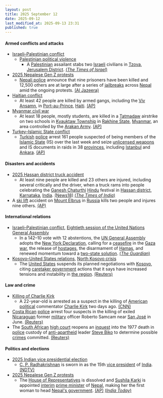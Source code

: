 ```yaml
---
layout: post
title: 2025 September 12
date: 2025-09-12
last_modified_at: 2025-09-13 23:31
published: true
---
```



#### Armed conflicts and attacks

* [Israeli–Palestinian conflict](https://en.wikipedia.org/wiki/Israeli%E2%80%93Palestinian_conflict "Israeli–Palestinian conflict")
  * [Palestinian political violence](https://en.wikipedia.org/wiki/Palestinian_political_violence "Palestinian political violence")
    * A [Palestinian](https://en.wikipedia.org/wiki/Palestine "Palestine") assailant stabs two [Israeli](https://en.wikipedia.org/wiki/Israelis "Israelis") civilians in [Tzova](https://en.wikipedia.org/wiki/Tzova "Tzova"), [Jerusalem District](https://en.wikipedia.org/wiki/Jerusalem_District "Jerusalem District"). [(*The Times of Israel*)](https://www.timesofisrael.com/two-wounded-one-seriously-in-suspected-terror-stabbing-at-hotel-west-of-jerusalem/)
* [2025 Nepalese Gen Z protests](https://en.wikipedia.org/wiki/2025_Nepalese_Gen_Z_protests "2025 Nepalese Gen Z protests")
  * [Nepali police](https://en.wikipedia.org/wiki/Nepal_Police "Nepal Police") announce that nine prisoners have been killed and 12,500 others are at large after a series of [jailbreaks](https://en.wikipedia.org/wiki/Prison_escape "Prison escape") across [Nepal](https://en.wikipedia.org/wiki/Nepal "Nepal") amid the ongoing protests. [(Al Jazeera)](https://www.aljazeera.com/news/2025/9/12/nepal-protest-death-toll-reaches-51-as-12500-prisoners-remain-on-the-run)
* [Haitian conflict](https://en.wikipedia.org/wiki/Haitian_conflict_%282020%E2%80%93present%29 "Haitian conflict (2020–present)")
  * At least 42 people are killed by armed gangs, including the [Viv Ansamn](https://en.wikipedia.org/wiki/Haitian_conflict_%282020%E2%80%93present%29#Formation_of_the_Viv_Ansanm "Haitian conflict (2020–present)"), in [Port-au-Prince](https://en.wikipedia.org/wiki/Port-au-Prince "Port-au-Prince"), [Haiti](https://en.wikipedia.org/wiki/Haiti "Haiti"). [(AP)](https://apnews.com/article/haiti-killed-massacre-arcahaie-labodrie-gangs-a32c5a0765921b0f443f4ccf2efd8062)
* [Myanmar civil war](https://en.wikipedia.org/wiki/Myanmar_civil_war_%282021%E2%80%93present%29 "Myanmar civil war (2021–present)")
  * At least 18 people, mostly students, are killed in a [Tatmadaw](https://en.wikipedia.org/wiki/Tatmadaw "Tatmadaw") airstrike on two schools in [Kyauktaw Township](https://en.wikipedia.org/wiki/Kyauktaw_Township "Kyauktaw Township") in [Rakhine State](https://en.wikipedia.org/wiki/Rakhine_State "Rakhine State"), [Myanmar](https://en.wikipedia.org/wiki/Myanmar "Myanmar"), an area controlled by the [Arakan Army](https://en.wikipedia.org/wiki/Arakan_Army "Arakan Army"). [(AP)](https://apnews.com/article/army-airstrike-private-schools-kyauktaw-rakhine-27430f83358928bb721bfcce698ade71)
* [Turkey–Islamic State conflict](https://en.wikipedia.org/wiki/Turkey%E2%80%93Islamic_State_conflict "Turkey–Islamic State conflict")
  * [Turkish](https://en.wikipedia.org/wiki/Turkey "Turkey") [police](https://en.wikipedia.org/wiki/General_Directorate_of_Security_%28Turkey%29 "General Directorate of Security (Turkey)") arrest 161 people suspected of being members of the [Islamic State](https://en.wikipedia.org/wiki/Islamic_State "Islamic State") (IS) over the last week and seize [unlicensed weapons](https://en.wikipedia.org/wiki/Criminal_possession_of_a_weapon "Criminal possession of a weapon") and IS documents in raids in 38 [provinces](https://en.wikipedia.org/wiki/Provinces_of_Turkey "Provinces of Turkey"), including [Istanbul](https://en.wikipedia.org/wiki/Istanbul "Istanbul") and [Ankara](https://en.wikipedia.org/wiki/Ankara "Ankara"). [(AP)](https://apnews.com/article/turkey-islamic-state-arrests-bd38ed9d3cf8410e05537ce7b6b61f79)

#### Disasters and accidents

* [2025 Hassan district truck accident](https://en.wikipedia.org/wiki/2025_Hassan_district_truck_accident "2025 Hassan district truck accident")
  * At least nine people are killed and 23 others are injured, including several critically and the driver, when a truck rams into people celebrating the [Ganesh Chaturthi](https://en.wikipedia.org/wiki/Ganesh_Chaturthi "Ganesh Chaturthi") [Hindu](https://en.wikipedia.org/wiki/Hinduism "Hinduism") festival in [Hassan district](https://en.wikipedia.org/wiki/Hassan_district "Hassan district"), [Karnataka](https://en.wikipedia.org/wiki/Karnataka "Karnataka"), [India](https://en.wikipedia.org/wiki/India "India"). [(News18)](https://www.news18.com/india/five-dead-over-20-injured-as-truck-rams-into-ganesh-procession-in-karnatakas-hassan-ws-l-9568765.html) [(*The Times of India*)](https://timesofindia.indiatimes.com/city/hubballi/9-dead-22-injured-as-truck-ploughs-into-ganpati-procession-in-karnatakas-hassan/articleshow/123862150.cms)
* A [ski lift](https://en.wikipedia.org/wiki/Ski_lift "Ski lift") accident on [Mount Elbrus](https://en.wikipedia.org/wiki/Mount_Elbrus "Mount Elbrus") in [Russia](https://en.wikipedia.org/wiki/Russia "Russia") kills two people and injures nine others. [(AP)](https://apnews.com/video/people-stranded-in-chairs-after-deadly-ski-lift-accident-on-mount-elbrus-europes-highest-mountain-fb485ed7bbca4efa8c8191f745832338)

#### International relations

* [Israeli–Palestinian conflict](https://en.wikipedia.org/wiki/Israeli%E2%80%93Palestinian_conflict "Israeli–Palestinian conflict"), [Eightieth session of the United Nations General Assembly](https://en.wikipedia.org/wiki/Eightieth_session_of_the_United_Nations_General_Assembly "Eightieth session of the United Nations General Assembly")
  * In a 142–10 vote with 12 abstentions, the [UN General Assembly](https://en.wikipedia.org/wiki/UN_General_Assembly "UN General Assembly") adopts the [New York Declaration](https://en.wikipedia.org/wiki/July_2025_Conference_on_the_Implementation_of_the_Two-State_Solution#New_York_Declaration "July 2025 Conference on the Implementation of the Two-State Solution"), calling for a [ceasefire](https://en.wikipedia.org/wiki/Ceasefire "Ceasefire") in the [Gaza war](https://en.wikipedia.org/wiki/Gaza_war "Gaza war"), the release of [hostages](https://en.wikipedia.org/wiki/Gaza_war_hostage_crisis "Gaza war hostage crisis"), the disarmament of [Hamas](https://en.wikipedia.org/wiki/Hamas "Hamas"), and renewed momentum toward a [two-state solution](https://en.wikipedia.org/wiki/Two-state_solution "Two-state solution"). [(*The Guardian*)](https://www.theguardian.com/world/2025/sep/12/un-general-assembly-to-back-hamas-free-government-for-palestine)
* [Kosovo–United States relations](https://en.wikipedia.org/wiki/Kosovo%E2%80%93United_States_relations "Kosovo–United States relations"), [North Kosovo crisis](https://en.wikipedia.org/wiki/North_Kosovo_crisis_%282022%E2%80%932025%29 "North Kosovo crisis (2022–2025)")
  * The [United States](https://en.wikipedia.org/wiki/United_States "United States") suspends its planned negotiations with [Kosovo](https://en.wikipedia.org/wiki/Kosovo "Kosovo"), citing [caretaker government](https://en.wikipedia.org/wiki/Second_cabinet_of_Albin_Kurti "Second cabinet of Albin Kurti") actions that it says have increased tensions and instability in [the region](https://en.wikipedia.org/wiki/Balkans "Balkans"). [(Reuters)](https://www.reuters.com/world/us-suspends-dialogue-with-kosovo-says-government-moves-stoke-instability-2025-09-12/)

#### Law and crime

* [Killing of Charlie Kirk](https://en.wikipedia.org/wiki/Killing_of_Charlie_Kirk "Killing of Charlie Kirk")
  * A 22-year-old is arrested as a suspect in the killing of [American political](https://en.wikipedia.org/wiki/Politics_of_the_United_States "Politics of the United States") commentator [Charlie Kirk](https://en.wikipedia.org/wiki/Charlie_Kirk "Charlie Kirk") two days ago. [(CNN)](https://www.cnn.com/us/live-news/charlie-kirk-shot-utah-death-09-12-25)
* [Costa Rican](https://en.wikipedia.org/wiki/Costa_Rica "Costa Rica") [police](https://en.wikipedia.org/wiki/Public_Force_of_Costa_Rica "Public Force of Costa Rica") arrest four suspects in the killing of exiled [Nicaraguan](https://en.wikipedia.org/wiki/Nicaraguans "Nicaraguans") former [military](https://en.wikipedia.org/wiki/Nicaraguan_Armed_Forces "Nicaraguan Armed Forces") officer Roberto Samcam near [San José](https://en.wikipedia.org/wiki/San_Jos%C3%A9%2C_Costa_Rica "San José, Costa Rica") in June. [(Reuters)](https://www.reuters.com/world/americas/costa-rican-police-arrest-4-killing-nicaraguan-opposition-figure-2025-09-12/)
* The [South African](https://en.wikipedia.org/wiki/South_Africa "South Africa") [high court](https://en.wikipedia.org/wiki/High_Court_of_South_Africa "High Court of South Africa") reopens an [inquest](https://en.wikipedia.org/wiki/Inquest "Inquest") into the 1977 death in [police](https://en.wikipedia.org/wiki/South_African_Police "South African Police") custody of [anti-apartheid](https://en.wikipedia.org/wiki/Internal_resistance_to_apartheid "Internal resistance to apartheid") leader [Steve Biko](https://en.wikipedia.org/wiki/Steve_Biko "Steve Biko") to determine possible [crimes](https://en.wikipedia.org/wiki/Crime_in_South_Africa "Crime in South Africa") committed. [(Reuters)](https://www.reuters.com/world/africa/south-africa-reopens-inquest-into-1977-death-anti-apartheid-leader-steve-biko-2025-09-12/)

#### Politics and elections

* [2025 Indian vice presidential election](https://en.wikipedia.org/wiki/2025_Indian_vice_presidential_election "2025 Indian vice presidential election")
  * [C. P. Radhakrishnan](https://en.wikipedia.org/wiki/C._P._Radhakrishnan "C. P. Radhakrishnan") is sworn in as the 15th [vice president](https://en.wikipedia.org/wiki/Vice_president_of_India "Vice president of India") of [India](https://en.wikipedia.org/wiki/India "India"). [(NDTV)](https://www.ndtv.com/india-news/after-resignation-of-former-vice-president-jagdeep-dhankar-nda-pick-chandrapuram-ponnusamy-radhakrishnan-takes-oath-as-vice-president-at-rashtrapati-b-9262659)
* [2025 Nepalese Gen Z protests](https://en.wikipedia.org/wiki/2025_Nepalese_Gen_Z_protests "2025 Nepalese Gen Z protests")
  * The [House of Representatives](https://en.wikipedia.org/wiki/House_of_Representatives_%28Nepal%29 "House of Representatives (Nepal)") is dissolved and [Sushila Karki](https://en.wikipedia.org/wiki/Sushila_Karki "Sushila Karki") is appointed [interim](https://en.wikipedia.org/wiki/Provisional_government "Provisional government") [prime minister](https://en.wikipedia.org/wiki/Prime_Minister_of_Nepal "Prime Minister of Nepal") of [Nepal](https://en.wikipedia.org/wiki/Nepal "Nepal"), making her the first woman to head [Nepal's government](https://en.wikipedia.org/wiki/Government_of_Nepal "Government of Nepal"). [(AP)](https://apnews.com/article/nepal-sushila-karki-interim-government-aad7af5ddfb56b7484fa9db591297c9e) [(*India Today*)](https://www.indiatoday.in/world/story/nepal-protest-live-updates-interim-government-gen-z-trend-social-media-ban-news-2786037-2025-09-12)
